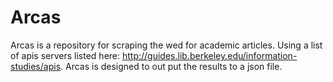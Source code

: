 Arcas
=====

Arcas is a repository for scraping the wed for academic articles. 
Using a list of apis servers listed here:
http://guides.lib.berkeley.edu/information-studies/apis.
Arcas is designed to out put the results to a json file.
